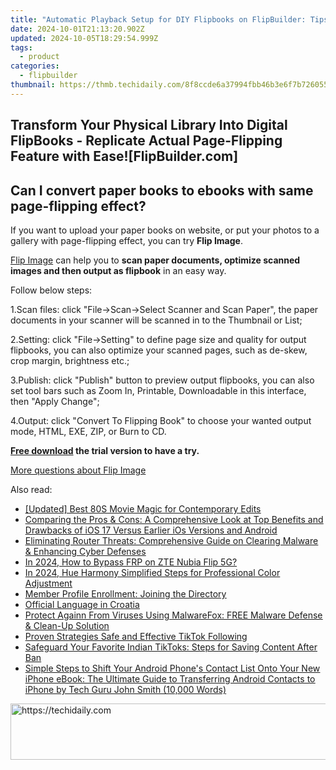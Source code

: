 ```yaml
---
title: "Automatic Playback Setup for DIY Flipbooks on FlipBuilder: Tips and Tricks"
date: 2024-10-01T21:13:20.902Z
updated: 2024-10-05T18:29:54.999Z
tags:
  - product
categories:
  - flipbuilder
thumbnail: https://thmb.techidaily.com/8f8ccde6a37994fbb46b3e6f7b726055988d6d039d40b57440a0147cb4ded38c.jpg
---
```


## Transform Your Physical Library Into Digital FlipBooks - Replicate Actual Page-Flipping Feature with Ease![FlipBuilder.com]

## Can I convert paper books to ebooks with same page-flipping effect?

If you want to upload your paper books on website, or put your photos to a gallery with page-flipping effect, you can try **Flip Image**. 

[Flip Image](https://tools.techidaily.com/flipbuilder/products/) can help you to **scan paper documents, optimize scanned images and then output as flipbook** in an easy way.

Follow below steps:

1.Scan files: click "File->Scan->Select Scanner and Scan Paper", the paper documents in your scanner will be scanned in to the Thumbnail or List;

2.Setting: click "File->Setting" to define page size and quality for output flipbooks, you can also optimize your scanned pages, such as de-skew, crop margin, brightness etc.;

3.Publish: click "Publish" button to preview output flipbooks, you can also set tool bars such as Zoom In, Printable, Downloadable in this interface, then "Apply Change";

4.Output: click "Convert To Flipping Book" to choose your wanted output mode, HTML, EXE, ZIP, or Burn to CD.

**[Free download](https://tools.techidaily.com/flipbuilder/products/) the trial version to have a try.** 

[More questions about Flip Image](https://tools.techidaily.com/flipbuilder/products/)

<ins class="adsbygoogle"
     style="display:block"
     data-ad-format="autorelaxed"
     data-ad-client="ca-pub-7571918770474297"
     data-ad-slot="1223367746"></ins>

<ins class="adsbygoogle"
     style="display:block"
     data-ad-client="ca-pub-7571918770474297"
     data-ad-slot="8358498916"
     data-ad-format="auto"
     data-full-width-responsive="true"></ins>

<span class="atpl-alsoreadstyle">Also read:</span>
<div><ul>
<li><a href="https://extra-lessons.techidaily.com/updated-best-80s-movie-magic-for-contemporary-edits/"><u>[Updated] Best 80S Movie Magic for Contemporary Edits</u></a></li>
<li><a href="https://some-knowledge.techidaily.com/comparing-the-pros-and-cons-a-comprehensive-look-at-top-benefits-and-drawbacks-of-ios-17-versus-earlier-ios-versions-and-android/"><u>Comparing the Pros & Cons: A Comprehensive Look at Top Benefits and Drawbacks of iOS 17 Versus Earlier iOs Versions and Android</u></a></li>
<li><a href="https://fox-triigers.techidaily.com/eliminating-router-threats-comprehensive-guide-on-clearing-malware-and-enhancing-cyber-defenses/"><u>Eliminating Router Threats: Comprehensive Guide on Clearing Malware & Enhancing Cyber Defenses</u></a></li>
<li><a href="https://bypass-frp.techidaily.com/in-2024-how-to-bypass-frp-on-zte-nubia-flip-5g-by-drfone-android/"><u>In 2024, How to Bypass FRP on ZTE Nubia Flip 5G?</u></a></li>
<li><a href="https://some-knowledge.techidaily.com/in-2024-hue-harmony-simplified-steps-for-professional-color-adjustment/"><u>In 2024, Hue Harmony Simplified Steps for Professional Color Adjustment</u></a></li>
<li><a href="https://fox-triigers.techidaily.com/member-profile-enrollment-joining-the-directory/"><u>Member Profile Enrollment: Joining the Directory</u></a></li>
<li><a href="https://mondly-stories.techidaily.com/official-language-in-croatia/"><u>Official Language in Croatia</u></a></li>
<li><a href="https://fox-triigers.techidaily.com/protect-againn-from-viruses-using-malwarefox-free-malware-defense-and-clean-up-solution/"><u>Protect Againn From Viruses Using MalwareFox: FREE Malware Defense & Clean-Up Solution</u></a></li>
<li><a href="https://tiktok-video-recordings.techidaily.com/proven-strategies-safe-and-effective-tiktok-following/"><u>Proven Strategies Safe and Effective TikTok Following</u></a></li>
<li><a href="https://fox-triigers.techidaily.com/safeguard-your-favorite-indian-tiktoks-steps-for-saving-content-after-ban/"><u>Safeguard Your Favorite Indian TikToks: Steps for Saving Content After Ban</u></a></li>
<li><a href="https://fox-triigers.techidaily.com/simple-steps-to-shift-your-android-phones-contact-list-onto-your-new-iphone-ebook-the-ultimate-guide-to-transferring-android-contacts-to-iphone-by-tech-guru3/"><u>Simple Steps to Shift Your Android Phone's Contact List Onto Your New iPhone eBook: The Ultimate Guide to Transferring Android Contacts to iPhone by Tech Guru John Smith (10,000 Words)</u></a></li>
</ul></div>

<!-- affiliate ads begin -->
<a href="https://appsumo.8odi.net/c/5597632/2144298/7443" target="_top" id="2144298">
  <img src="//a.impactradius-go.com/display-ad/7443-2144298" border="0" alt="https://techidaily.com" width="728" height="90"/>
</a>
<img height="0" width="0" src="https://appsumo.8odi.net/i/5597632/2144298/7443" style="position:absolute;visibility:hidden;" border="0" />
<!-- affiliate ads end -->


